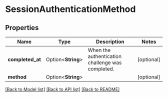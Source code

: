# SessionAuthenticationMethod

## Properties

Name | Type | Description | Notes
------------ | ------------- | ------------- | -------------
**completed_at** | Option<**String**> | When the authentication challenge was completed. | [optional]
**method** | Option<**String**> |  | [optional]

[[Back to Model list]](../README.md#documentation-for-models) [[Back to API list]](../README.md#documentation-for-api-endpoints) [[Back to README]](../README.md)


